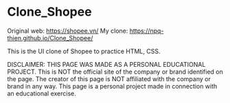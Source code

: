 # Clone_Shopee
Original web: https://shopee.vn/
My clone: https://npq-thien.github.io/Clone_Shopee/

This is the UI clone of Shopee to practice HTML, CSS.

DISCLAIMER: THIS PAGE WAS MADE AS A PERSONAL EDUCATIONAL PROJECT. This is NOT the official site of the company or brand identified on the page. The creator of this page is NOT affiliated with the company or brand in any way. This page is a personal project made in connection with an educational exercise.
